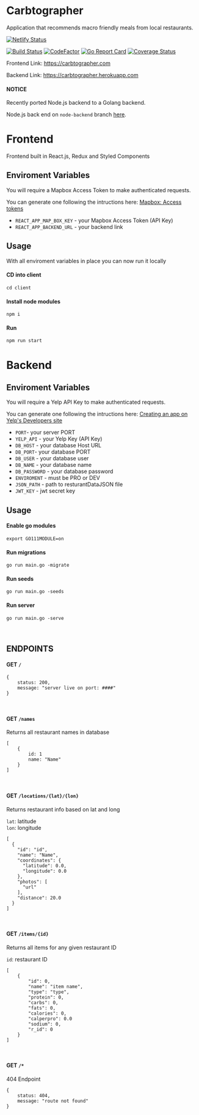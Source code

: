 # Carbtographer
Application that recommends macro friendly meals from local restaurants.

[![Netlify Status](https://api.netlify.com/api/v1/badges/a49fb016-d1b4-4fdb-af1e-9f4e371b2252/deploy-status)](https://app.netlify.com/sites/carbtographer/deploys)
 
[![Build Status](https://travis-ci.com/reynld/carbtographer.svg?branch=master)](https://travis-ci.com/reynld/carbtographer)
[![CodeFactor](https://www.codefactor.io/repository/github/reynld/carbtographer/badge/master)](https://www.codefactor.io/repository/github/reynld/carbtographer/overview/master)
[![Go Report Card](https://goreportcard.com/badge/github.com/reynld/carbtographer)](https://goreportcard.com/report/github.com/reynld/carbtographer)
[![Coverage Status](https://coveralls.io/repos/github/reynld/carbtographer/badge.svg?branch=master)](https://coveralls.io/github/reynld/carbtographer?branch=master)

Frontend Link: https://carbtographer.com

Backend Link: https://carbtographer.herokuapp.com

#### NOTICE
Recently ported Node.js backend to a Golang backend.
 
Node.js back end on `node-backend` branch [here](https://github.com/reynld/carbtographer/tree/node-backend).

# Frontend
Frontend built in React.js, Redux and Styled Components

## Enviroment Variables
You will require a Mapbox Access Token to make authenticated requests.
 
You can generate one following the intructions here: [Mapbox: Access tokens](https://docs.mapbox.com/help/how-mapbox-works/access-tokens/)

- ``REACT_APP_MAP_BOX_KEY`` - your Mapbox Access Token (API Key)
- ``REACT_APP_BACKEND_URL`` - your backend link

## Usage
 With all enviroment variables in place you can now run it locally

#### CD into client
`cd client`
 
#### Install node modules
 `npm i`
 
#### Run
 `npm run start`


# Backend

## Enviroment Variables
You will require a Yelp API Key to make authenticated requests.
 
You can generate one following the intructions here: [Creating an app on Yelp's Developers site](https://www.yelp.com/developers/documentation/v3/authentication)
- ``PORT``- your server PORT
- ``YELP_API`` - your Yelp Key (API Key)
- ``DB_HOST`` - your database Host URL
- ``DB_PORT``- your database PORT
- ``DB_USER`` - your database user
- ``DB_NAME`` - your database name
- ``DB_PASSWORD`` - your database password
- ``ENVIROMENT`` - must be PRO or DEV
- ``JSON_PATH`` - path to resturantDataJSON file
- ``JWT_KEY`` - jwt secret key

## Usage

#### Enable go modules
`export GO111MODULE=on`

#### Run migrations
`go run main.go -migrate`
 
#### Run seeds
 `go run main.go -seeds`
 
#### Run server
 `go run main.go -serve`

<br/>

## ENDPOINTS

#### GET `/`
 
```
{
    status: 200,
    message: "server live on port: ####"
}
```
<br/>

#### GET `/names`

Returns all restaurant names in database
 
```
[
    {
        id: 1
        name: "Name"
    }
]
```
<br/>

#### GET `/locations/{lat}/{lon}`
 
Returns restaurant info based on lat and long
 
`lat`: latitude  
`lon`: longitude  
 
```
[
  {
    "id": "id",
    "name": "Name",
    "coordinates": {
      "latitude": 0.0,
      "longitude": 0.0
    },
    "photos": [
      "url"
    ],
    "distance": 20.0
  }
]
```
<br/>

#### GET `/items/{id}`

Returns all items for any given restaurant ID
 
`id`: restaurant ID  
 
```
[
    {
        "id": 0,
        "name": "item name",
        "type": "type",
        "protein": 0,
        "carbs": 0,
        "fats": 0,
        "calories": 0,
        "calperpro": 0.0
        "sodium": 0,
        "r_id": 0
    }
]
```
<br/>

#### GET `/*`
 
404 Endpoint
 
```
{
    status: 404,
    message: "route not found"
}
```
